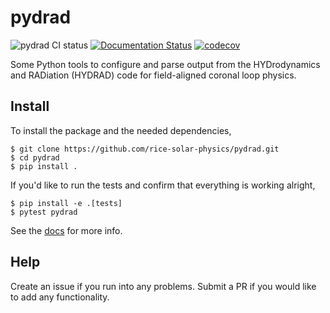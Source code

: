 # pydrad

![pydrad CI status](https://github.com/rice-solar-physics/pydrad/workflows/Test/badge.svg)
[![Documentation Status](https://readthedocs.org/projects/pydrad/badge/?version=latest)](https://pydrad.readthedocs.io/en/latest/?badge=latest)
[![codecov](https://codecov.io/gh/rice-solar-physics/pydrad/branch/master/graph/badge.svg)](https://codecov.io/gh/rice-solar-physics/pydrad)

Some Python tools to configure and parse output from the HYDrodynamics and RADiation (HYDRAD) code for field-aligned coronal loop physics.

## Install

To install the package and the needed dependencies,
```shell
$ git clone https://github.com/rice-solar-physics/pydrad.git
$ cd pydrad
$ pip install .
```

If you'd like to run the tests and confirm that everything is working alright,
```shell
$ pip install -e .[tests]
$ pytest pydrad
```

See the [docs](https://pydrad.readthedocs.io/en/latest) for more info.

## Help
Create an issue if you run into any problems. Submit a PR if you would like to add any functionality.

